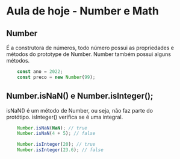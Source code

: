 # Aula de hoje - Number e Math

## Number

É a construtora de números, todo número possui as propriedades e <br>
métodos do prototype de Number. Number também possui alguns <br>
métodos.

```js
    const ano = 2022;
    const preco = new Number(99);
```

## Number.isNaN() e Number.isInteger();

isNaN() é um método de Number, ou seja, não faz parte do <br>
protótipo. isInteger() verifica se é uma integral.

```js
    Number.isNaN(NaN); // true
    Number.isNaN(4 + 5); // false

    Number.isInteger(20); // true
    Number.isInteger(23.6); // false
```